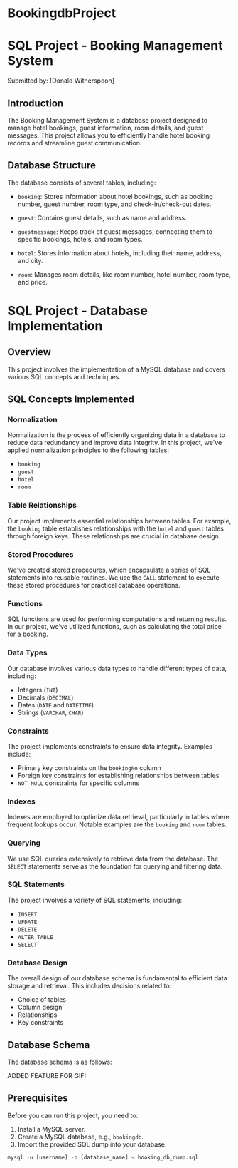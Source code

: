 # BookingdbProject

# SQL Project - Booking Management System

Submitted by: [Donald Witherspoon]

## Introduction

The Booking Management System is a database project designed to manage hotel bookings, guest information, room details, and guest messages. This project allows you to efficiently handle hotel booking records and streamline guest communication.

## Database Structure

The database consists of several tables, including:

- `booking`: Stores information about hotel bookings, such as booking number, guest number, room type, and check-in/check-out dates.

- `guest`: Contains guest details, such as name and address.

- `guestmessage`: Keeps track of guest messages, connecting them to specific bookings, hotels, and room types.

- `hotel`: Stores information about hotels, including their name, address, and city.

- `room`: Manages room details, like room number, hotel number, room type, and price.

# SQL Project - Database Implementation

## Overview
This project involves the implementation of a MySQL database and covers various SQL concepts and techniques.

## SQL Concepts Implemented

### Normalization
Normalization is the process of efficiently organizing data in a database to reduce data redundancy and improve data integrity. In this project, we've applied normalization principles to the following tables:
- `booking`
- `guest`
- `hotel`
- `room`

### Table Relationships
Our project implements essential relationships between tables. For example, the `booking` table establishes relationships with the `hotel` and `guest` tables through foreign keys. These relationships are crucial in database design.

### Stored Procedures
We've created stored procedures, which encapsulate a series of SQL statements into reusable routines. We use the `CALL` statement to execute these stored procedures for practical database operations.

### Functions
SQL functions are used for performing computations and returning results. In our project, we've utilized functions, such as calculating the total price for a booking.

### Data Types
Our database involves various data types to handle different types of data, including:
- Integers (`INT`)
- Decimals (`DECIMAL`)
- Dates (`DATE` and `DATETIME`)
- Strings (`VARCHAR`, `CHAR`)

### Constraints
The project implements constraints to ensure data integrity. Examples include:
- Primary key constraints on the `bookingNo` column
- Foreign key constraints for establishing relationships between tables
- `NOT NULL` constraints for specific columns

### Indexes
Indexes are employed to optimize data retrieval, particularly in tables where frequent lookups occur. Notable examples are the `booking` and `room` tables.

### Querying
We use SQL queries extensively to retrieve data from the database. The `SELECT` statements serve as the foundation for querying and filtering data.

### SQL Statements
The project involves a variety of SQL statements, including:
- `INSERT`
- `UPDATE`
- `DELETE`
- `ALTER TABLE`
- `SELECT`

### Database Design
The overall design of our database schema is fundamental to efficient data storage and retrieval. This includes decisions related to:
- Choice of tables
- Column design
- Relationships
- Key constraints

## Database Schema

The database schema is as follows:

ADDED FEATURE FOR GIF!

## Prerequisites

Before you can run this project, you need to:

1. Install a MySQL server.
2. Create a MySQL database, e.g., `bookingdb`.
3. Import the provided SQL dump into your database.

```sql
mysql -u [username] -p [database_name] < booking_db_dump.sql

